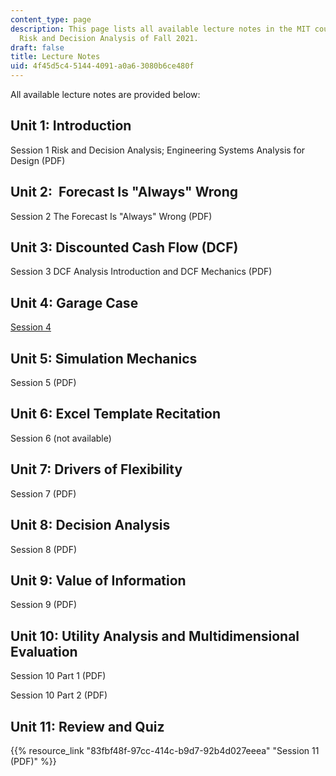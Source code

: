 ```yaml
---
content_type: page
description: This page lists all available lecture notes in the MIT course IDS.333
  Risk and Decision Analysis of Fall 2021.
draft: false
title: Lecture Notes
uid: 4f45d5c4-5144-4091-a0a6-3080b6ce480f
---
```

All available lecture notes are provided below:

## Unit 1: Introduction

Session 1 Risk and Decision Analysis; Engineering Systems Analysis for Design (PDF)

## Unit 2:  Forecast Is "Always" Wrong

Session 2 The Forecast Is "Always" Wrong (PDF)

## Unit 3: Discounted Cash Flow (DCF)

Session 3 DCF Analysis Introduction and DCF Mechanics (PDF)

## Unit 4: Garage Case

[Session 4](https://web.mit.edu/deweck/Public/Alstom/deNeufville_et_al_2006.pdf)

## Unit 5: Simulation Mechanics

Session 5 (PDF)

## Unit 6: Excel Template Recitation

Session 6 (not available)

## Unit 7: Drivers of Flexibility

Session 7 (PDF)

## Unit 8: Decision Analysis

Session 8 (PDF)

## Unit 9: Value of Information 

Session 9 (PDF)

## Unit 10: Utility Analysis and Multidimensional Evaluation

Session 10 Part 1 (PDF)

Session 10 Part 2 (PDF)

## Unit 11: Review and Quiz

{{% resource_link "83fbf48f-97cc-414c-b9d7-92b4d027eeea" "Session 11 (PDF)" %}}